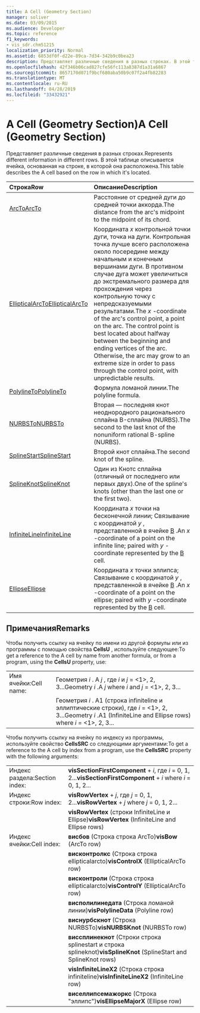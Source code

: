 ```yaml
---
title: A Cell (Geometry Section)
manager: soliver
ms.date: 03/09/2015
ms.audience: Developer
ms.topic: reference
f1_keywords:
- vis_sdr.chm51215
localization_priority: Normal
ms.assetid: 6853df0f-d22e-89ca-7d34-342b9c0bea23
description: Представляет различные сведения в разных строках. В этой таблице описывается ячейка, основанная на строке, в которой она расположена.
ms.openlocfilehash: 42f346b06cad827cfe56fc113a8387d1a31a6867
ms.sourcegitcommit: 8657170d071f9bcf680aba50b9c07f2a4fb82283
ms.translationtype: MT
ms.contentlocale: ru-RU
ms.lasthandoff: 04/28/2019
ms.locfileid: "33432921"
---
```

# <a name="a-cell-geometry-section"></a><span data-ttu-id="13694-104">A Cell (Geometry Section)</span><span class="sxs-lookup"><span data-stu-id="13694-104">A Cell (Geometry Section)</span></span>

<span data-ttu-id="13694-105">Представляет различные сведения в разных строках.</span><span class="sxs-lookup"><span data-stu-id="13694-105">Represents different information in different rows.</span></span> <span data-ttu-id="13694-106">В этой таблице описывается ячейка, основанная на строке, в которой она расположена.</span><span class="sxs-lookup"><span data-stu-id="13694-106">This table describes the A cell based on the row in which it's located.</span></span>
  
|<span data-ttu-id="13694-107">**Строка**</span><span class="sxs-lookup"><span data-stu-id="13694-107">**Row**</span></span>|<span data-ttu-id="13694-108">**Описание**</span><span class="sxs-lookup"><span data-stu-id="13694-108">**Description**</span></span>|
|:-----|:-----|
|[<span data-ttu-id="13694-109">ArcTo</span><span class="sxs-lookup"><span data-stu-id="13694-109">ArcTo</span></span>](arcto-row-geometry-section.md) <br/> | <span data-ttu-id="13694-110">Расстояние от средней дуги до средней точки аккорда.</span><span class="sxs-lookup"><span data-stu-id="13694-110">The distance from the arc's midpoint to the midpoint of its chord.</span></span>  <br/> |
|[<span data-ttu-id="13694-111">EllipticalArcTo</span><span class="sxs-lookup"><span data-stu-id="13694-111">EllipticalArcTo</span></span>](ellipticalarcto-row-geometry-section.md) <br/> | <span data-ttu-id="13694-112">Координата *x* контрольной точки дуги, точка на дуги. Контрольная точка лучше всего расположена около посередине между начальным и конечным вершинами дуги. В противном случае дуга может увеличиться до экстремального размера для прохождения через контрольную точку с непредсказуемыми результатами.</span><span class="sxs-lookup"><span data-stu-id="13694-112">The  *x*  -coordinate of the arc's control point, a point on the arc. The control point is best located about halfway between the beginning and ending vertices of the arc. Otherwise, the arc may grow to an extreme size in order to pass through the control point, with unpredictable results.</span></span>  <br/> |
|[<span data-ttu-id="13694-113">PolylineTo</span><span class="sxs-lookup"><span data-stu-id="13694-113">PolylineTo</span></span>](polylineto-row-geometry-section.md) <br/> | <span data-ttu-id="13694-114">Формула ломаной линии.</span><span class="sxs-lookup"><span data-stu-id="13694-114">The polyline formula.</span></span>  <br/> |
|[<span data-ttu-id="13694-115">NURBSTo</span><span class="sxs-lookup"><span data-stu-id="13694-115">NURBSTo</span></span>](nurbsto-row-geometry-section.md) <br/> | <span data-ttu-id="13694-116">Вторая — последняя кнот неоднородного рационального сплайна B-сплайна (NURBS).</span><span class="sxs-lookup"><span data-stu-id="13694-116">The second to the last knot of the nonuniform rational B-spline (NURBS).</span></span>  <br/> |
|[<span data-ttu-id="13694-117">SplineStart</span><span class="sxs-lookup"><span data-stu-id="13694-117">SplineStart</span></span>](splinestart-row-geometry-section.md) <br/> | <span data-ttu-id="13694-118">Второй кнот сплайна.</span><span class="sxs-lookup"><span data-stu-id="13694-118">The second knot of the spline.</span></span>  <br/> |
|[<span data-ttu-id="13694-119">SplineKnot</span><span class="sxs-lookup"><span data-stu-id="13694-119">SplineKnot</span></span>](splineknot-row-geometry-section.md) <br/> | <span data-ttu-id="13694-120">Один из Кнотс сплайна (отличный от последнего или первых двух).</span><span class="sxs-lookup"><span data-stu-id="13694-120">One of the spline's knots (other than the last one or the first two).</span></span>  <br/> |
|[<span data-ttu-id="13694-121">InfiniteLine</span><span class="sxs-lookup"><span data-stu-id="13694-121">InfiniteLine</span></span>](infiniteline-row-geometry-section.md) <br/> | <span data-ttu-id="13694-122">Координата *x* точки на бесконечной линии; Связывание с координатой *y* , представленной в ячейке [B](b-cell-geometry-section.md) .</span><span class="sxs-lookup"><span data-stu-id="13694-122">An  *x*  -coordinate of a point on the infinite line; paired with  *y*  -coordinate represented by the [B](b-cell-geometry-section.md) cell.</span></span>  <br/> |
|[<span data-ttu-id="13694-123">Ellipse</span><span class="sxs-lookup"><span data-stu-id="13694-123">Ellipse</span></span>](ellipse-row-geometry-section.md) <br/> | <span data-ttu-id="13694-124">Координата *x* точки эллипса; Связывание с координатой *y* , представленной в ячейке [B](b-cell-geometry-section.md) .</span><span class="sxs-lookup"><span data-stu-id="13694-124">An  *x*  -coordinate of a point on the ellipse; paired with  *y*  -coordinate represented by the [B](b-cell-geometry-section.md) cell.</span></span>  <br/> |
   
## <a name="remarks"></a><span data-ttu-id="13694-125">Примечания</span><span class="sxs-lookup"><span data-stu-id="13694-125">Remarks</span></span>

<span data-ttu-id="13694-126">Чтобы получить ссылку на ячейку по имени из другой формулы или из программы с помощью свойства **CellsU** , используйте следующее:</span><span class="sxs-lookup"><span data-stu-id="13694-126">To get a reference to the A cell by name from another formula, or from a program, using the **CellsU** property, use:</span></span> 
  
|||
|:-----|:-----|
| <span data-ttu-id="13694-127">Имя ячейки:</span><span class="sxs-lookup"><span data-stu-id="13694-127">Cell name:</span></span>  <br/> | <span data-ttu-id="13694-128">Геометрия *i* . A *j* , где *i* и *j* = <1>, 2, 3...</span><span class="sxs-lookup"><span data-stu-id="13694-128">Geometry  *i*  .A  *j*            where  *i*  and  *j*  = <1>, 2, 3...</span></span>  <br/> |
|| <span data-ttu-id="13694-129">Геометрия *i* . A1 (строка infiniteline и эллиптические строки), где *i* = <1>, 2, 3...</span><span class="sxs-lookup"><span data-stu-id="13694-129">Geometry  *i*  .A1 (InfiniteLine and Ellipse rows)            where  *i*  = <1>, 2, 3...</span></span>  <br/> |
   
<span data-ttu-id="13694-130">Чтобы получить ссылку на ячейку по индексу из программы, используйте свойство **CellsSRC** со следующими аргументами:</span><span class="sxs-lookup"><span data-stu-id="13694-130">To get a reference to the A cell by index from a program, use the **CellsSRC** property with the following arguments:</span></span> 
  
|||
|:-----|:-----|
| <span data-ttu-id="13694-131">Индекс раздела:</span><span class="sxs-lookup"><span data-stu-id="13694-131">Section index:</span></span>  <br/> |<span data-ttu-id="13694-132">**visSectionFirstComponent** +  *i*, где *i* = 0, 1, 2...</span><span class="sxs-lookup"><span data-stu-id="13694-132">**visSectionFirstComponent** +  *i*            where  *i*  = 0, 1, 2...</span></span>  <br/> |
| <span data-ttu-id="13694-133">Индекс строки:</span><span class="sxs-lookup"><span data-stu-id="13694-133">Row index:</span></span>  <br/> |<span data-ttu-id="13694-134">**visRowVertex** +  *j*, где *j* = 0, 1, 2...</span><span class="sxs-lookup"><span data-stu-id="13694-134">**visRowVertex** +  *j*            where  *j*  = 0, 1, 2...</span></span>  <br/> |
||<span data-ttu-id="13694-135">**visRowVertex** (строки InfiniteLine и Ellipse)</span><span class="sxs-lookup"><span data-stu-id="13694-135">**visRowVertex** (InfiniteLine and Ellipse rows)</span></span>  <br/> |
| <span data-ttu-id="13694-136">Индекс ячейки:</span><span class="sxs-lookup"><span data-stu-id="13694-136">Cell index:</span></span>  <br/> |<span data-ttu-id="13694-137">**висбов** (Строка строка ArcTo)</span><span class="sxs-lookup"><span data-stu-id="13694-137">**visBow** (ArcTo row)</span></span>  <br/> |
||<span data-ttu-id="13694-138">**висконтролкс** (Строка строка ellipticalarcto)</span><span class="sxs-lookup"><span data-stu-id="13694-138">**visControlX** (EllipticalArcTo row)</span></span>  <br/> |
||<span data-ttu-id="13694-139">**висконтроли** (Строка строка ellipticalarcto)</span><span class="sxs-lookup"><span data-stu-id="13694-139">**visControlY** (EllipticalArcTo row)</span></span>  <br/> |
||<span data-ttu-id="13694-140">**висполилинедата** (Строка ломаной линии)</span><span class="sxs-lookup"><span data-stu-id="13694-140">**visPolylineData** (Polyline row)</span></span>  <br/> |
||<span data-ttu-id="13694-141">**виснурбскнот** (Строка NURBSTo)</span><span class="sxs-lookup"><span data-stu-id="13694-141">**visNURBSKnot** (NURBSTo row)</span></span>  <br/> |
||<span data-ttu-id="13694-142">**виссплинекнот** (Строки строка splinestart и строка splineknot)</span><span class="sxs-lookup"><span data-stu-id="13694-142">**visSplineKnot** (SplineStart and SplineKnot rows)</span></span>  <br/> |
||<span data-ttu-id="13694-143">**visInfiniteLineX2** (Строка строка infiniteline)</span><span class="sxs-lookup"><span data-stu-id="13694-143">**visInfiniteLineX2** (InfiniteLine row)</span></span>  <br/> |
||<span data-ttu-id="13694-144">**виселлипсемажоркс** (Строка "эллипс")</span><span class="sxs-lookup"><span data-stu-id="13694-144">**visEllipseMajorX** (Ellipse row)</span></span>  <br/> |
   

